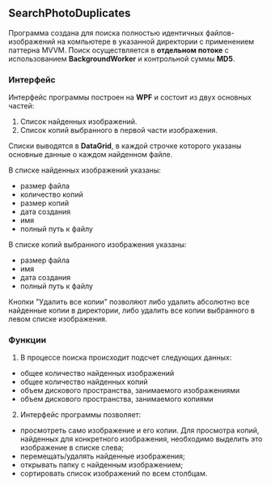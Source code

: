 ## SearchPhotoDuplicates

Программа создана для поиска полностью идентичных файлов-изображений на компьютере в указанной директории с применением паттерна MVVM.
Поиск осуществляется в **отдельном потоке** с использованием **BackgroundWorker** и контрольной суммы **MD5**.


### Интерфейс

Интерфейс программы построен на **WPF** и состоит из двух основных частей: 
1. Список найденных изображений.
2. Список копий выбранного в первой части изображения.

Списки выводятся в **DataGrid**, в каждой строчке которого указаны основные данные о каждом найденном файле.

В списке найденных изображений указаны:
+ размер файла
+ количество копий
+ размер копий
+ дата создания
+ имя
+ полный путь к файлу

В списке копий выбранного изображения указаны:
+ размер файла
+ имя
+ дата создания
+ полный путь к файлу

Кнопки "Удалить все копии" позволяют либо удалить абсолютно все найденные копии в директории, либо удалить все копии выбранного в левом списке изображения.

### Функции

1. В процессе поиска происходит подсчет следующих данных:
+ общее количество найденных изображений
+ общее количество найденных копий
+ объем дискового пространства, занимаемого изображениями
+ объем дискового пространства, занимаемого копиями

2. Интерфейс программы позволяет:
+ просмотреть само изображение и его копии. Для просмотра копий, найденных для конкретного изображения, необходимо выделить это изображение в списке слева;
+ перемещать/удалять найденные изображения;
+ открывать папку с найденным изображением;
+ сортировать список изображений по всем столбцам.

